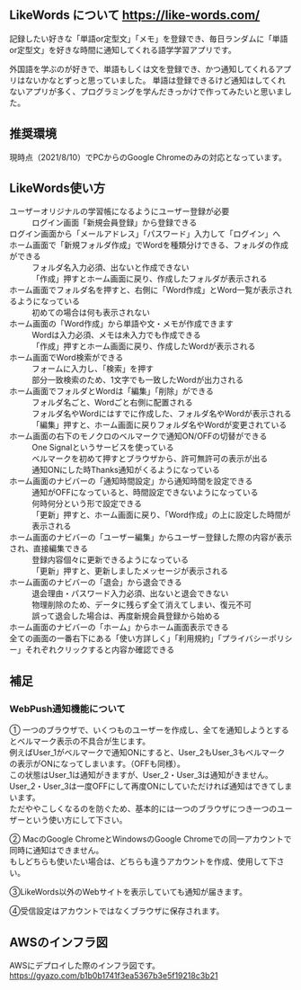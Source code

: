 ## LikeWords について https://like-words.com/
 記録したい好きな「単語or定型文」「メモ」を登録でき、毎日ランダムに「単語or定型文」を好きな時間に通知してくれる語学学習アプリです。

外国語を学ぶのが好きで、単語もしくは文を登録でき、かつ通知してくれるアプリはないかなとずっと思っていました。
単語は登録できるけど通知はしてくれないアプリが多く、プログラミングを学んだきっかけで作ってみたいと思いました。

## 推奨環境
現時点（2021/8/10）でPCからのGoogle Chromeのみの対応となっています。


## LikeWords使い方
<dl>
  <dt>ユーザーオリジナルの学習帳になるようにユーザー登録が必要</dt>
      <dd>ログイン画面「新規会員登録」から登録できる</dd>

  <dt>ログイン画面から「メールアドレス」「パスワード」入力して「ログイン」へ</dt>

  <dt>ホーム画面で「新規フォルダ作成」でWordを種類分けできる、フォルダの作成ができる</dt>
      <dd>フォルダ名入力必須、出ないと作成できない</dd>
      <dd>「作成」押すとホーム画面に戻り、作成したフォルダが表示される</dd>

  <dt>ホーム画面でフォルダ名を押すと、右側に「Word作成」とWord一覧が表示されるようになっている</dt>
      <dd>初めての場合は何も表示されない</dd>

  <dt>ホーム画面の「Word作成」から単語や文・メモが作成できます</dt>
      <dd>Wordは入力必須、メモは未入力でも作成できる</dd>
      <dd>「作成」押すとホーム画面に戻り、作成したWordが表示される</dd>

  <dt>ホーム画面でWord検索ができる</dt>
      <dd>フォームに入力し、「検索」を押す</dd>
      <dd>部分一致検索のため、1文字でも一致したWordが出力される</dd>

  <dt>ホーム画面でフォルダとWordは「編集」「削除」ができる</dt>
      <dd>フォルダ名ごと、Wordごと右側に配置される</dd>
      <dd>フォルダ名やWordにはすでに作成した、フォルダ名やWordが表示される</dd>
      <dd>「編集」押すと、ホーム画面に戻りフォルダ名やWordが変更されている</dd>

  <dt>ホーム画面の右下のモノクロのベルマークで通知ON/OFFの切替ができる</dt>
      <dd>One Signalというサービスを使っている</dd>
      <dd>ベルマークを初めて押すとブラウザから、許可無許可の表示が出る</dd>
      <dd>通知ONにした時Thanks通知がくるようになっている</dd>

  <dt>ホーム画面のナビバーの「通知時間設定」から通知時間を設定できる</dt>
      <dd>通知がOFFになっていると、時間設定できないようになっている</dd>
      <dd>何時何分という形で設定できる</dd>
      <dd>「更新」押すと、ホーム画面に戻り、「Word作成」の上に設定した時間が表示される</dd>

  <dt>ホーム画面のナビバーの「ユーザー編集」からユーザー登録した際の内容が表示され、直接編集できる</dt>
      <dd>登録内容個々に更新できるようになっている</dd>
      <dd>「更新」押すと、更新しましたメッセージが表示される</dd>

  <dt>ホーム画面のナビバーの「退会」から退会できる</dt>
      <dd>退会理由・パスワード入力必須、出ないと退会できない</dd>
      <dd>物理削除のため、データに残らず全て消えてしまい、復元不可</dd>
      <dd>誤って退会した場合は、再度新規会員登録から始める</dd>

  <dt>ホーム画面のナビバーの「ホーム」からホーム画面表示できる</dt>

  <dt>全ての画面の一番右下にある「使い方詳しく」「利用規約」「プライバシーポリシー」それぞれクリックすると内容か確認できる</dt>
</dl>

## 補足
### WebPush通知機能について
 ① 一つのブラウザで、いくつものユーザーを作成し、全てを通知しようとするとベルマーク表示の不具合が生じます。</br>
 例えばUser_1がベルマークで通知ONにすると、User_2もUser_3もベルマークの表示がONになってしまいます。（OFFも同様）。</br>
 この状態はUser_1は通知がきますが、User_2・User_3は通知がきません。</br>
 User_2・User_3は一度OFFにして再度ONにしていただければ通知はできてしまいます。</br>
 <span class="text-danger">ただややこしくなるのを防ぐため、基本的には一つのブラウザにつき一つのユーザーという使い方にして下さい。<span></br>

② MacのGoogle ChromeとWindowsのGoogle Chromeでの同一アカウントで同時に通知はできません。</br>
もしどちらも使いたい場合は、どちらも違うアカウントを作成、使用して下さい。</br>

③LikeWords以外のWebサイトを表示していても通知が届きます。</br>

④受信設定はアカウントではなくブラウザに保存されます。</br>



## AWSのインフラ図
AWSにデプロイした際のインフラ図です。</br>
https://gyazo.com/b1b0b1741f3ea5367b3e5f19218c3b21
